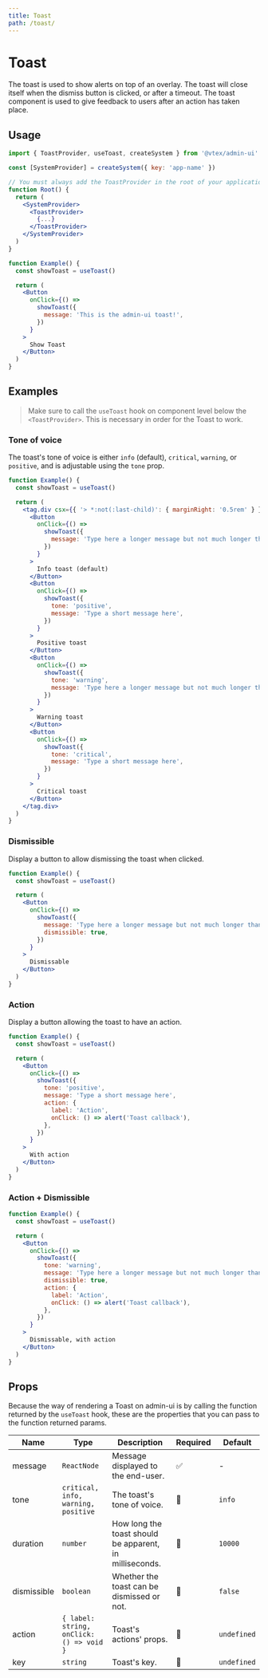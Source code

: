 ```yaml
---
title: Toast
path: /toast/
---
```


# Toast

The toast is used to show alerts on top of an overlay. The toast will close itself when the dismiss button is clicked, or after a timeout. The toast component is used to give feedback to users after an action has taken place.

## Usage

```jsx isStatic
import { ToastProvider, useToast, createSystem } from '@vtex/admin-ui'

const [SystemProvider] = createSystem({ key: 'app-name' })

// You must always add the ToastProvider in the root of your application
function Root() {
  return (
    <SystemProvider>
      <ToastProvider>
        {...}
      </ToastProvider>
    </SystemProvider>
  )
}

function Example() {
  const showToast = useToast()

  return (
    <Button
      onClick={() =>
        showToast({
          message: 'This is the admin-ui toast!',
        })
      }
    >
      Show Toast
    </Button>
  )
}
```

## Examples

<blockquote palette="blue">

Make sure to call the `useToast` hook on component level below the `<ToastProvider>`. This is necessary in order for the Toast to work.

</blockquote>

### Tone of voice

The toast's tone of voice is either `info` (default), `critical`, `warning`, or `positive`, and is adjustable using the `tone` prop.

```jsx live
function Example() {
  const showToast = useToast()

  return (
    <tag.div csx={{ '> *:not(:last-child)': { marginRight: '0.5rem' } }}>
      <Button
        onClick={() =>
          showToast({
            message: 'Type here a longer message but not much longer than that',
          })
        }
      >
        Info toast (default)
      </Button>
      <Button
        onClick={() =>
          showToast({
            tone: 'positive',
            message: 'Type a short message here',
          })
        }
      >
        Positive toast
      </Button>
      <Button
        onClick={() =>
          showToast({
            tone: 'warning',
            message: 'Type here a longer message but not much longer than that',
          })
        }
      >
        Warning toast
      </Button>
      <Button
        onClick={() =>
          showToast({
            tone: 'critical',
            message: 'Type a short message here',
          })
        }
      >
        Critical toast
      </Button>
    </tag.div>
  )
}
```

### Dismissible

Display a button to allow dismissing the toast when clicked.

```jsx live
function Example() {
  const showToast = useToast()

  return (
    <Button
      onClick={() =>
        showToast({
          message: 'Type here a longer message but not much longer than that',
          dismissible: true,
        })
      }
    >
      Dismissable
    </Button>
  )
}
```

### Action

Display a button allowing the toast to have an action.

```jsx live
function Example() {
  const showToast = useToast()

  return (
    <Button
      onClick={() =>
        showToast({
          tone: 'positive',
          message: 'Type a short message here',
          action: {
            label: 'Action',
            onClick: () => alert('Toast callback'),
          },
        })
      }
    >
      With action
    </Button>
  )
}
```

### Action + Dismissible

```jsx live
function Example() {
  const showToast = useToast()

  return (
    <Button
      onClick={() =>
        showToast({
          tone: 'warning',
          message: 'Type here a longer message but not much longer than that',
          dismissible: true,
          action: {
            label: 'Action',
            onClick: () => alert('Toast callback'),
          },
        })
      }
    >
      Dismissable, with action
    </Button>
  )
}
```

## Props

Because the way of rendering a Toast on admin-ui is by calling the function returned by the `useToast` hook, these are the properties that you can pass to the function returned params.

| Name        | Type                                     | Description                                             | Required | Default     |
| ----------- | ---------------------------------------- | ------------------------------------------------------- | -------- | ----------- |
| message     | `ReactNode`                              | Message displayed to the end-user.                      | ✅       | -           |
| tone        | `critical, info, warning, positive`      | The toast's tone of voice.                              | 🚫       | `info`      |
| duration    | `number`                                 | How long the toast should be apparent, in milliseconds. | 🚫       | `10000`     |
| dismissible | `boolean`                                | Whether the toast can be dismissed or not.              | 🚫       | `false`     |
| action      | `{ label: string, onClick: () => void }` | Toast's actions' props.                                 | 🚫       | `undefined` |
| key         | `string`                                 | Toast's key.                                            | 🚫       | `undefined` |
